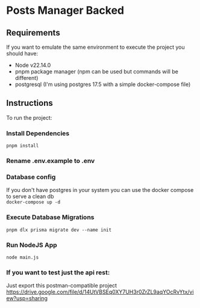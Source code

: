 # Posts Manager Backed  

## Requirements  
If you want to emulate the same environment to execute the project you should have:  
- Node v22.14.0  
- pnpm package manager (npm can be used but commands will be different)  
- postgresql (I'm using postgres 17.5 with a simple docker-compose file)

## Instructions  
To run the project:  

### Install Dependencies  
`pnpm install`  

### Rename .env.example to .env  

### Database config  
If you don't have postgres in your system you can use the docker compose to serve a clean db  
`docker-compose up -d `

### Execute Database Migrations
`pnpm dlx prisma migrate dev --name init`  

### Run NodeJS App  
`node main.js`

### If you want to test just the api rest:  
Just export this postman-compatible project
https://drive.google.com/file/d/14UtVBSEq0XY7UH3r0ZrZL9aqYOcRvYtx/view?usp=sharing